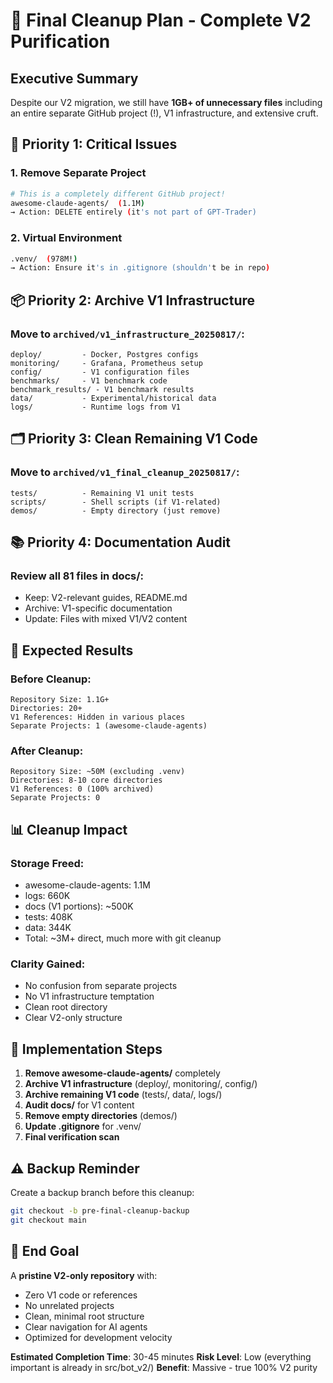 # 🧹 Final Cleanup Plan - Complete V2 Purification

## Executive Summary
Despite our V2 migration, we still have **1GB+ of unnecessary files** including an entire separate GitHub project (!), V1 infrastructure, and extensive cruft.

## 🚨 Priority 1: Critical Issues

### 1. Remove Separate Project
```bash
# This is a completely different GitHub project!
awesome-claude-agents/  (1.1M)
→ Action: DELETE entirely (it's not part of GPT-Trader)
```

### 2. Virtual Environment
```bash
.venv/  (978M!)
→ Action: Ensure it's in .gitignore (shouldn't be in repo)
```

## 📦 Priority 2: Archive V1 Infrastructure

### Move to `archived/v1_infrastructure_20250817/`:
```
deploy/         - Docker, Postgres configs
monitoring/     - Grafana, Prometheus setup  
config/         - V1 configuration files
benchmarks/     - V1 benchmark code
benchmark_results/ - V1 benchmark results
data/           - Experimental/historical data
logs/           - Runtime logs from V1
```

## 🗂️ Priority 3: Clean Remaining V1 Code

### Move to `archived/v1_final_cleanup_20250817/`:
```
tests/          - Remaining V1 unit tests
scripts/        - Shell scripts (if V1-related)
demos/          - Empty directory (just remove)
```

## 📚 Priority 4: Documentation Audit

### Review all 81 files in docs/:
- Keep: V2-relevant guides, README.md
- Archive: V1-specific documentation
- Update: Files with mixed V1/V2 content

## 🎯 Expected Results

### Before Cleanup:
```
Repository Size: 1.1G+
Directories: 20+
V1 References: Hidden in various places
Separate Projects: 1 (awesome-claude-agents)
```

### After Cleanup:
```
Repository Size: ~50M (excluding .venv)
Directories: 8-10 core directories
V1 References: 0 (100% archived)
Separate Projects: 0
```

## 📊 Cleanup Impact

### Storage Freed:
- awesome-claude-agents: 1.1M
- logs: 660K  
- docs (V1 portions): ~500K
- tests: 408K
- data: 344K
- Total: ~3M+ direct, much more with git cleanup

### Clarity Gained:
- No confusion from separate projects
- No V1 infrastructure temptation
- Clean root directory
- Clear V2-only structure

## 🔧 Implementation Steps

1. **Remove awesome-claude-agents/** completely
2. **Archive V1 infrastructure** (deploy/, monitoring/, config/)
3. **Archive remaining V1 code** (tests/, data/, logs/)
4. **Audit docs/** for V1 content
5. **Remove empty directories** (demos/)
6. **Update .gitignore** for .venv/
7. **Final verification scan**

## ⚠️ Backup Reminder
Create a backup branch before this cleanup:
```bash
git checkout -b pre-final-cleanup-backup
git checkout main
```

## 🎯 End Goal
A **pristine V2-only repository** with:
- Zero V1 code or references
- No unrelated projects
- Clean, minimal root structure
- Clear navigation for AI agents
- Optimized for development velocity

**Estimated Completion Time**: 30-45 minutes
**Risk Level**: Low (everything important is already in src/bot_v2/)
**Benefit**: Massive - true 100% V2 purity